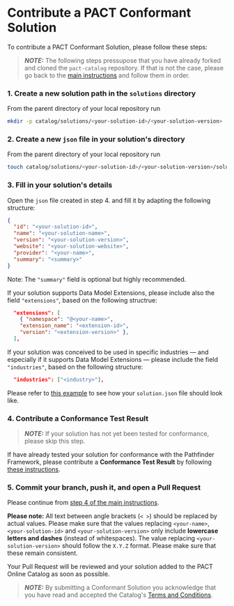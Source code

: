 # Contribute a PACT Conformant Solution

To contribute a PACT Conformant Solution, please follow these steps:

> **_NOTE:_** The following steps pressupose that you have already forked and cloned the `pact-catalog` repository. If that is not the case, please go back to the [main instructions](/README.md) and follow them in order.

### 1. Create a new solution path in the `solutions` directory

From the parent directory of your local repository run

```sh
mkdir -p catalog/solutions/<your-solution-id>/<your-solution-version>
```

### 2. Create a new `json` file in your solution's directory

From the parent directory of your local repository run

```sh
touch catalog/solutions/<your-solution-id>/<your-solution-version>/solution.json
```

### 3. Fill in your solution's details

Open the `json` file created in step 4. and fill it by adapting the following structure:

```json
{
  "id": "<your-solution-id>",
  "name": "<your-solution-name>",
  "version": "<your-solution-version>",
  "website": "<your-solution-website>",
  "provider": "<your-name>",
  "summary": "<summary>"
}
```

Note: The `"summary"` field is optional but highly recommended.

If your solution supports Data Model Extensions, please include also the field `"extensions"`, based on the following structrue:

```json
  "extensions": [
    { "namespace": "@<your-name>",
    "extension_name": "<extension-id>",
    "version": "<extension-version>" },
  ],
```

If your solution was conceived to be used in specific industries — and especially if it supports Data Model Extensions — please include the field `"industries"`, based on the following structure:

```json
  "industries": ["<industry>"],
```

Please refer to [this example](./catalog/solutions/example-solution/0.0.0/solution.json) to see how your `solution.json` file should look like.

### 4. Contribute a Conformance Test Result

> **_NOTE:_** If your solution has not yet been tested for conformance, please skip this step.

If have already tested your solution for conformance with the Pathfinder Framework, please contribute a <strong>Conformance Test Result</strong> by following [these instructions](./CONTRIB_TEST.md).

### 5. Commit your branch, push it, and open a Pull Request

Please continue from [step 4 of the main instructions](/README.md#4-commit-and-push-your-branch).

<strong>Please note:</strong> All text between angle brackets (`< >`) should be replaced by actual values. Please make sure that the values replacing `<your-name>`, `<your-solution-id>` and `<your-solution-version>` only include <strong>lowercase letters and dashes</strong> (instead of whitespaces). The value replacing `<your-solution-version>` should follow the `X.Y.Z` format. Please make sure that these remain consistent.

Your Pull Request will be reviewed and your solution added to the PACT Online Catalog as soon as possible.

> **_NOTE:_** By submitting a Conformant Solution you acknowledge that you have read and accepted the Catalog's [Terms and Conditions](/catalog/legal/TERMSANDCONDITIONS.md).

